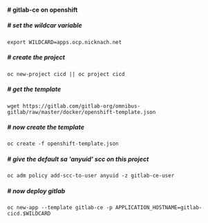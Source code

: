 ####  # gitlab-ce on openshift
##### # set the wildcar variable
```
export WILDCARD=apps.ocp.nicknach.net
```
##### # create the project
```
oc new-project cicd || oc project cicd
```
##### # get the template
```
wget https://gitlab.com/gitlab-org/omnibus-gitlab/raw/master/docker/openshift-template.json
```
##### # now create the template
```
oc create -f openshift-template.json
```
##### # give the default sa 'anyuid' scc on this project
```
oc adm policy add-scc-to-user anyuid -z gitlab-ce-user
```
##### # now deploy gitlab
```
oc new-app --template gitlab-ce -p APPLICATION_HOSTNAME=gitlab-cicd.$WILDCARD
```
